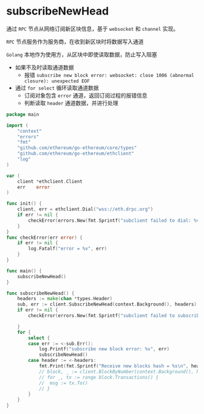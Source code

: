 # subscribeNewHead
通过 `RPC` 节点从网络订阅新区块信息，基于 `websocket` 和 `channel` 实现。

`RPC` 节点服务作为服务商，在收到新区块时将数据写入通道

`Golang` 本地作为使用方，从区块中即使读取数据，防止写入阻塞
- 如果不及时读取通道数据
  - 报错 `subscribe new block error: websocket: close 1006 (abnormal closure): unexpected EOF`
- 通过 `for select` 循环读取通道数据
  - 订阅对象包含 `error` 通道，返回订阅过程的报错信息
  - 判断读取 `header` 通道数据，并进行处理

```go
package main

import (
	"context"
	"errors"
	"fmt"
	"github.com/ethereum/go-ethereum/core/types"
	"github.com/ethereum/go-ethereum/ethclient"
	"log"
)

var (
	client *ethclient.Client
	err    error
)

func init() {
	client, err = ethclient.Dial("wss://eth.drpc.org")
	if err != nil {
		checkError(errors.New(fmt.Sprintf("subclient failed to dial: %v", err)))
	}
}
func checkError(err error) {
	if err != nil {
		log.Fatalf("error = %v", err)
	}
}

func main() {
	subscribeNewHead()
}

func subscribeNewHead() {
	headers := make(chan *types.Header)
	sub, err := client.SubscribeNewHead(context.Background(), headers)
	if err != nil {
		checkError(errors.New(fmt.Sprintf("subclient failed to subscribe new block headers: %v", err)))

	}
	for {
		select {
		case err := <-sub.Err():
			log.Printf("subscribe new block error: %v", err)
			subscribeNewHead()
		case header := <-headers:
			fmt.Print(fmt.Sprintf("Receive new blocks hash = %s\n", header.Hash().Hex()))
			// block, _ := client.BlockByNumber(context.Background(), header.Number)
			// for _, tx := range block.Transactions() {
			// 	msg := tx.To()
			// }
		}
	}
}
```

